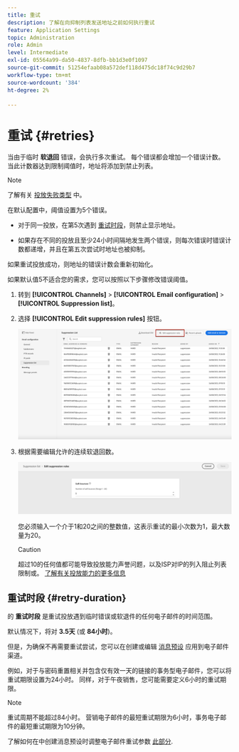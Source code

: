 ```yaml
---
title: 重试
description: 了解在向抑制列表发送地址之前如何执行重试
feature: Application Settings
topic: Administration
role: Admin
level: Intermediate
exl-id: 05564a99-da50-4837-8dfb-bb1d3e0f1097
source-git-commit: 51254efaab08a572def118d475dc18f74c9d29b7
workflow-type: tm+mt
source-wordcount: '384'
ht-degree: 2%

---
```


# 重试 {#retries}

当由于临时 **软退回** 错误，会执行多次重试。 每个错误都会增加一个错误计数。 当此计数器达到限制阈值时，地址将添加到禁止列表。

>[!NOTE]
>
>了解有关 [投放失败类型](../messages/suppression-list.md#delivery-failures) 中。

在默认配置中，阈值设置为5个错误。

* 对于同一投放，在第5次遇到 [重试时段](#retry-duration)，则禁止显示地址。

* 如果存在不同的投放且至少24小时间隔地发生两个错误，则每次错误时错误计数都递增，并且在第五次尝试时地址也被抑制。

如果重试投放成功，则地址的错误计数会重新初始化。

如果默认值5不适合您的需求，您可以按照以下步骤修改错误阈值。

1. 转到 **[!UICONTROL Channels]** > **[!UICONTROL Email configuration]** > **[!UICONTROL Suppression list]**。

1. 选择 **[!UICONTROL Edit suppression rules]** 按钮。

   ![](../assets/suppression-list-edit-retries.png)

1. 根据需要编辑允许的连续软退回数。

   ![](../assets/suppression-list-edit-soft-bounces.png)

   您必须输入一个介于1和20之间的整数值，这表示重试的最小次数为1，最大数量为20。

   >[!CAUTION]
   >
   >超过10的任何值都可能导致投放能力声誉问题，以及ISP对IP的列入阻止列表限制或。 [了解有关投放能力的更多信息](../messages/deliverability.md)

## 重试时段 {#retry-duration}

的 **重试时段** 是重试投放遇到临时错误或软退件的任何电子邮件的时间范围。

默认情况下，将对 **3.5天** (或 **84小时**)。

但是，为确保不再需要重试尝试，您可以在创建或编辑 [消息预设](message-presets.md) 应用到电子邮件渠道。

例如，对于与密码重置相关并包含仅有效一天的链接的事务型电子邮件，您可以将重试期限设置为24小时。 同样，对于午夜销售，您可能需要定义6小时的重试期限。

>[!NOTE]
>
>重试周期不能超过84小时。 营销电子邮件的最短重试期限为6小时，事务电子邮件的最短重试期限为10分钟。

了解如何在中创建消息预设时调整电子邮件重试参数 [此部分](message-presets.md#create-message-preset).

